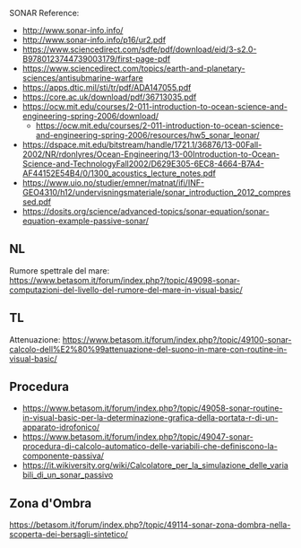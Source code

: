 SONAR Reference:

- http://www.sonar-info.info/
- http://www.sonar-info.info/p16/ur2.pdf
- https://www.sciencedirect.com/sdfe/pdf/download/eid/3-s2.0-B9780123744739003179/first-page-pdf
- https://www.sciencedirect.com/topics/earth-and-planetary-sciences/antisubmarine-warfare
- https://apps.dtic.mil/sti/tr/pdf/ADA147055.pdf
- https://core.ac.uk/download/pdf/36713035.pdf
- https://ocw.mit.edu/courses/2-011-introduction-to-ocean-science-and-engineering-spring-2006/download/
  - https://ocw.mit.edu/courses/2-011-introduction-to-ocean-science-and-engineering-spring-2006/resources/hw5_sonar_leonar/
- https://dspace.mit.edu/bitstream/handle/1721.1/36876/13-00Fall-2002/NR/rdonlyres/Ocean-Engineering/13-00Introduction-to-Ocean-Science-and-TechnologyFall2002/D629E305-6EC8-4664-B7A4-AF44152E54B4/0/1300_acoustics_lecture_notes.pdf
- https://www.uio.no/studier/emner/matnat/ifi/INF-GEO4310/h12/undervisningsmateriale/sonar_introduction_2012_compressed.pdf
- https://dosits.org/science/advanced-topics/sonar-equation/sonar-equation-example-passive-sonar/

## NL 
Rumore spettrale del mare: https://www.betasom.it/forum/index.php?/topic/49098-sonar-computazioni-del-livello-del-rumore-del-mare-in-visual-basic/

## TL
Attenuazione: https://www.betasom.it/forum/index.php?/topic/49100-sonar-calcolo-dell%E2%80%99attenuazione-del-suono-in-mare-con-routine-in-visual-basic/

## Procedura
- https://www.betasom.it/forum/index.php?/topic/49058-sonar-routine-in-visual-basic-per-la-determinazione-grafica-della-portata-r-di-un-apparato-idrofonico/
- https://www.betasom.it/forum/index.php?/topic/49047-sonar-procedura-di-calcolo-automatico-delle-variabili-che-definiscono-la-componente-passiva/
- https://it.wikiversity.org/wiki/Calcolatore_per_la_simulazione_delle_variabili_di_un_sonar_passivo

## Zona d'Ombra
https://betasom.it/forum/index.php?/topic/49114-sonar-zona-dombra-nella-scoperta-dei-bersagli-sintetico/

